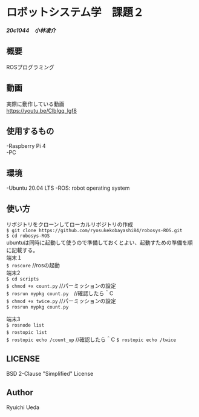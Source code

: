 # ロボットシステム学　課題２  
***20c1044　小林凌介***
## 概要 
ROSプログラミング
## 動画  
実際に動作している動画  
<https://youtu.be/ClbIgq_lgf8>
## 使用するもの
  -Raspberry Pi 4  
  -PC   
  ## 環境  
  -Ubuntu 20.04 LTS 
  -ROS: robot operating system
  ## 使い方  
リポジトリをクローンしてローカルリポジトリの作成  
`$ git clone https://github.com/ryosukekobayashi84/robosys-ROS.git`  
`$ cd robosys-ROS`  
ubuntuは同時に起動して使うので準備しておくとよい、起動すための準備を順に記載する。  
端末１  
`$ roscore` //rosの起動   
端末2  
`$ cd scripts`  
`$ chmod +x count.py` //パーミッションの設定  
`$ rosrun mypkg count.py`　//確認したら＾C  
`$ chmod +x twice.py` //パーミッションの設定  
`$ rosrun mypkg count.py`   

端末3  
 `$ rosnode list`        
 `$ rostopic list `　　  
 `$ rostopic echo /count_up` //確認したら＾C 
 `$ rostopic echo /twice`  
 ## LICENSE  
  BSD 2-Clause "Simplified" License 
 ## Author
 Ryuichi Ueda 

